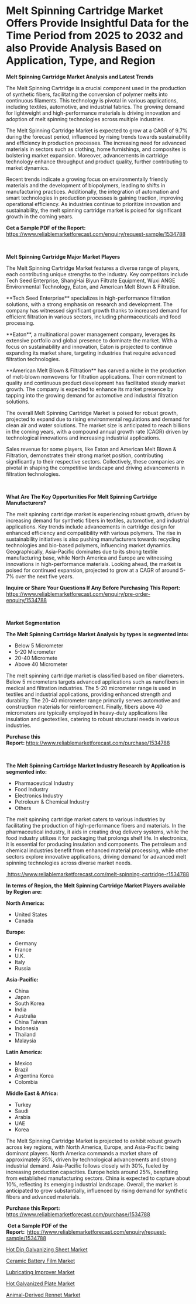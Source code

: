 <p><h1>Melt Spinning Cartridge Market Offers Provide Insightful Data for the Time Period from 2025 to 2032 and also Provide Analysis Based on Application, Type, and Region</h1></p><p><strong>Melt Spinning Cartridge Market Analysis and Latest Trends</strong></p>
<p><p>The Melt Spinning Cartridge is a crucial component used in the production of synthetic fibers, facilitating the conversion of polymer melts into continuous filaments. This technology is pivotal in various applications, including textiles, automotive, and industrial fabrics. The growing demand for lightweight and high-performance materials is driving innovation and adoption of melt spinning technologies across multiple industries.</p><p>The Melt Spinning Cartridge Market is expected to grow at a CAGR of 9.7% during the forecast period, influenced by rising trends towards sustainability and efficiency in production processes. The increasing need for advanced materials in sectors such as clothing, home furnishings, and composites is bolstering market expansion. Moreover, advancements in cartridge technology enhance throughput and product quality, further contributing to market dynamics.</p><p>Recent trends indicate a growing focus on environmentally friendly materials and the development of biopolymers, leading to shifts in manufacturing practices. Additionally, the integration of automation and smart technologies in production processes is gaining traction, improving operational efficiency. As industries continue to prioritize innovation and sustainability, the melt spinning cartridge market is poised for significant growth in the coming years.</p></p>
<p><strong>Get a Sample PDF of the Report:&nbsp;</strong> <a href="https://www.reliablemarketforecast.com/enquiry/request-sample/1534788?utm_campaign=1840&utm_medium=2&utm_source=Github&utm_content=ia&utm_term=03042025&utm_id=melt-spinning-cartridge">https://www.reliablemarketforecast.com/enquiry/request-sample/1534788</a></p>
<p>&nbsp;</p>
<p><strong>Melt Spinning Cartridge Major Market Players</strong></p>
<p><p>The Melt Spinning Cartridge Market features a diverse range of players, each contributing unique strengths to the industry. Key competitors include Tech Seed Enterprise, ShangHai Biyun Filtrate Equipment, Wuxi ANGE Environmental Technology, Eaton, and American Melt Blown & Filtration.</p><p>**Tech Seed Enterprise** specializes in high-performance filtration solutions, with a strong emphasis on research and development. The company has witnessed significant growth thanks to increased demand for efficient filtration in various sectors, including pharmaceuticals and food processing.</p><p>**Eaton**, a multinational power management company, leverages its extensive portfolio and global presence to dominate the market. With a focus on sustainability and innovation, Eaton is projected to continue expanding its market share, targeting industries that require advanced filtration technologies.</p><p>**American Melt Blown & Filtration** has carved a niche in the production of melt-blown nonwovens for filtration applications. Their commitment to quality and continuous product development has facilitated steady market growth. The company is expected to enhance its market presence by tapping into the growing demand for automotive and industrial filtration solutions.</p><p>The overall Melt Spinning Cartridge Market is poised for robust growth, projected to expand due to rising environmental regulations and demand for clean air and water solutions. The market size is anticipated to reach billions in the coming years, with a compound annual growth rate (CAGR) driven by technological innovations and increasing industrial applications.</p><p>Sales revenue for some players, like Eaton and American Melt Blown & Filtration, demonstrates their strong market position, contributing significantly to their respective sectors. Collectively, these companies are pivotal in shaping the competitive landscape and driving advancements in filtration technologies.</p></p>
<p>&nbsp;</p>
<p><strong>What Are The Key Opportunities For Melt Spinning Cartridge Manufacturers?</strong></p>
<p><p>The melt spinning cartridge market is experiencing robust growth, driven by increasing demand for synthetic fibers in textiles, automotive, and industrial applications. Key trends include advancements in cartridge design for enhanced efficiency and compatibility with various polymers. The rise in sustainability initiatives is also pushing manufacturers towards recycling technologies and bio-based polymers, influencing market dynamics. Geographically, Asia-Pacific dominates due to its strong textile manufacturing base, while North America and Europe are witnessing innovations in high-performance materials. Looking ahead, the market is poised for continued expansion, projected to grow at a CAGR of around 5-7% over the next five years.</p></p>
<p><strong>Inquire or Share Your Questions If Any Before Purchasing This Report:</strong> <a href="https://www.reliablemarketforecast.com/enquiry/pre-order-enquiry/1534788?utm_campaign=1840&utm_medium=2&utm_source=Github&utm_content=ia&utm_term=03042025&utm_id=melt-spinning-cartridge">https://www.reliablemarketforecast.com/enquiry/pre-order-enquiry/1534788</a></p>
<p>&nbsp;</p>
<p><strong>Market Segmentation</strong></p>
<p><strong>The Melt Spinning Cartridge Market Analysis by types is segmented into:</strong></p>
<p><ul><li>Below 5 Micrometer</li><li>5-20 Micrometer</li><li>20-40 Micromete</li><li>Above 40 Micrometer</li></ul></p>
<p><p>The melt spinning cartridge market is classified based on fiber diameters. Below 5 micrometers targets advanced applications such as nanofibers in medical and filtration industries. The 5-20 micrometer range is used in textiles and industrial applications, providing enhanced strength and durability. The 20-40 micrometer range primarily serves automotive and construction materials for reinforcement. Finally, fibers above 40 micrometers are typically employed in heavy-duty applications like insulation and geotextiles, catering to robust structural needs in various industries.</p></p>
<p><strong>Purchase this Report:&nbsp;</strong><a href="https://www.reliablemarketforecast.com/purchase/1534788?utm_campaign=1840&utm_medium=2&utm_source=Github&utm_content=ia&utm_term=03042025&utm_id=melt-spinning-cartridge">https://www.reliablemarketforecast.com/purchase/1534788</a></p>
<p>&nbsp;</p>
<p><strong>The Melt Spinning Cartridge Market Industry Research by Application is segmented into:</strong></p>
<p><ul><li>Pharmaceutical Industry</li><li>Food Industry</li><li>Electronics Industry</li><li>Petroleum & Chemical Industry</li><li>Others</li></ul></p>
<p><p>The melt spinning cartridge market caters to various industries by facilitating the production of high-performance fibers and materials. In the pharmaceutical industry, it aids in creating drug delivery systems, while the food industry utilizes it for packaging that prolongs shelf life. In electronics, it is essential for producing insulation and components. The petroleum and chemical industries benefit from enhanced material processing, while other sectors explore innovative applications, driving demand for advanced melt spinning technologies across diverse market needs.</p></p>
<p><a href="https://www.reliablemarketforecast.com/melt-spinning-cartridge-r1534788?utm_campaign=1840&utm_medium=2&utm_source=Github&utm_content=ia&utm_term=03042025&utm_id=melt-spinning-cartridge">&nbsp;https://www.reliablemarketforecast.com/melt-spinning-cartridge-r1534788</a></p>
<p><strong>In terms of Region, the Melt Spinning Cartridge Market Players available by Region are:</strong></p>
<p>
    <p> <strong> North America: </strong>
        <ul>
            <li>United States</li>
            <li>Canada</li>
        </ul>
        </p> 
    <p> <strong> Europe: </strong>
        <ul>
            <li>Germany</li>
            <li>France</li>
            <li>U.K.</li>
            <li>Italy</li>
            <li>Russia</li>
        </ul>
        </p> 
    <p> <strong> Asia-Pacific: </strong>
        <ul>
            <li>China</li>
            <li>Japan</li>
            <li>South Korea</li>
            <li>India</li>
            <li>Australia</li>
            <li>China Taiwan</li>
            <li>Indonesia</li>
            <li>Thailand</li>
            <li>Malaysia</li>
        </ul>
        </p> 
    <p> <strong> Latin America: </strong>
        <ul>
            <li>Mexico</li>
            <li>Brazil</li>
            <li>Argentina Korea</li>
            <li>Colombia</li>
        </ul>
        </p> 
    <p> <strong> Middle East & Africa: </strong>
        <ul>
            <li>Turkey</li>
            <li>Saudi</li>
            <li>Arabia</li>
            <li>UAE</li>
            <li>Korea</li>
        </ul>
    </p>
    </p>
<p><p>The Melt Spinning Cartridge Market is projected to exhibit robust growth across key regions, with North America, Europe, and Asia-Pacific being dominant players. North America commands a market share of approximately 35%, driven by technological advancements and strong industrial demand. Asia-Pacific follows closely with 30%, fueled by increasing production capacities. Europe holds around 25%, benefiting from established manufacturing sectors. China is expected to capture about 10%, reflecting its emerging industrial landscape. Overall, the market is anticipated to grow substantially, influenced by rising demand for synthetic fibers and advanced materials.</p></p>
<p><strong>Purchase this Report: </strong><a href="https://www.reliablemarketforecast.com/purchase/1534788?utm_campaign=1840&utm_medium=2&utm_source=Github&utm_content=ia&utm_term=03042025&utm_id=melt-spinning-cartridge">https://www.reliablemarketforecast.com/purchase/1534788</a></p>
<p>&nbsp;<strong>Get a Sample PDF of the Report:&nbsp;&nbsp;</strong><a href="https://www.reliablemarketforecast.com/enquiry/request-sample/1534788?utm_campaign=1840&utm_medium=2&utm_source=Github&utm_content=ia&utm_term=03042025&utm_id=melt-spinning-cartridge">https://www.reliablemarketforecast.com/enquiry/request-sample/1534788</a></p>
<p><strong></strong></p>
<p><p><a href="https://github.com/zalubakoraka/Market-Research-Report-List-1/blob/main/hot-dip-galvanizing-sheet-market.md?utm_campaign=1840&utm_medium=2&utm_source=Github&utm_content=ia&utm_term=03042025&utm_id=melt-spinning-cartridge">Hot Dip Galvanizing Sheet Market</a></p><p><a href="https://github.com/fahieraudau9/Market-Research-Report-List-1/blob/main/ceramic-battery-film-market.md?utm_campaign=1840&utm_medium=2&utm_source=Github&utm_content=ia&utm_term=03042025&utm_id=melt-spinning-cartridge">Ceramic Battery Film Market</a></p><p><a href="https://github.com/yaldotiedegq/Market-Research-Report-List-1/blob/main/lubricating-improver-market.md?utm_campaign=1840&utm_medium=2&utm_source=Github&utm_content=ia&utm_term=03042025&utm_id=melt-spinning-cartridge">Lubricating Improver Market</a></p><p><a href="https://github.com/sacmatidora/Market-Research-Report-List-1/blob/main/hot-galvanized-plate-market.md?utm_campaign=1840&utm_medium=2&utm_source=Github&utm_content=ia&utm_term=03042025&utm_id=melt-spinning-cartridge">Hot Galvanized Plate Market</a></p><p><a href="https://github.com/shiahbuyerin/Market-Research-Report-List-1/blob/main/animal-derived-rennet-market.md?utm_campaign=1840&utm_medium=2&utm_source=Github&utm_content=ia&utm_term=03042025&utm_id=melt-spinning-cartridge">Animal-Derived Rennet Market</a></p></p>